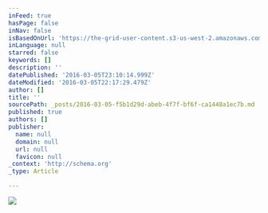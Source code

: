 ```yaml
---
inFeed: true
hasPage: false
inNav: false
isBasedOnUrl: 'https://the-grid-user-content.s3-us-west-2.amazonaws.com/69bb59ef-d841-4df8-9cf0-6bb3424767b8.png'
inLanguage: null
starred: false
keywords: []
description: ''
datePublished: '2016-03-05T23:10:14.999Z'
dateModified: '2016-03-05T22:17:29.479Z'
author: []
title: ''
sourcePath: _posts/2016-03-05-f5b1d29d-abeb-4f7f-bf6f-ca1448a1ec7b.md
published: true
authors: []
publisher:
  name: null
  domain: null
  url: null
  favicon: null
_context: 'http://schema.org'
_type: Article

---
```

![](https://s3-us-west-2.amazonaws.com/the-grid-img/p/87e84b5e63f0183f8a0d3ebcc1ca5ebd716d35ed.png)